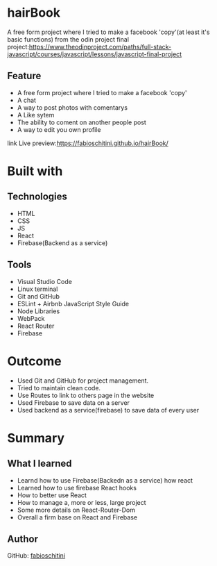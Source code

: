 # hairBook


A free form project where I tried to make a facebook 'copy'(at least it's basic functions)
from the odin project final project:https://www.theodinproject.com/paths/full-stack-javascript/courses/javascript/lessons/javascript-final-project


## Feature
* A free form project where I tried to make a facebook 'copy'
* A chat
* A way to post photos with comentarys
* A  Like sytem
* The ability to coment on another people post
* A way to edit you own profile


link Live preview:https://fabioschitini.github.io/hairBook/


# Built with

## Technologies

* HTML
* CSS
* JS
* React
* Firebase(Backend as a service)

## Tools

* Visual Studio Code
* Linux terminal
* Git and GitHub
* ESLint + Airbnb JavaScript Style Guide
* Node Libraries
* WebPack
* React Router
* Firebase

# Outcome
* Used Git and GitHub for project management.
* Tried to maintain clean code.
* Use Routes to link to others page in the website
* Used Firebase to save data on a server
* Used backend as a service(firebase) to save data of every user


# Summary

## What I learned

* Learnd how to use Firebase(Backedn as a service) how react
* Learned how to use firebase React hooks
* How to better use React
* How to manage a, more or less, large project
* Some more details on React-Router-Dom
* Overall a firm base on React and Firebase

## Author

GitHub: [fabioschitini](https://github.com/fabioschitini)
